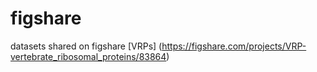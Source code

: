 # figshare
datasets shared on figshare
[VRPs] (https://figshare.com/projects/VRP-vertebrate_ribosomal_proteins/83864)
